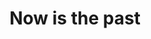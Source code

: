 ---
pid: PT404
title: Now is the past
location_transcription: Northern libertys
zipcode: '19123'
outside_phl: 
neighborhood: Northern Liberties,Loft District
age: '25.5'
age_range: 20-29
instagram: 
image_file_name: PT_404.jpg
proposal_transcription: A broken down ruin of a brick wall constructed like contemporary
  houses are today.  Approx. 10’ x 5’ “Now is the past of the city that is yet to
  be”.
topic: Environment,Unknown,Sustainability
topic_summary: 0, 0, 0
type: Building,Infrastructure,Space,Sculpture Statue
keywords_other: Philadelphia
credit: Tora & Anne Albert
image_labels: Now is the past
twitter: 
facebook: 
permalink: "/monuments/pt404/"
layout: item-page
---